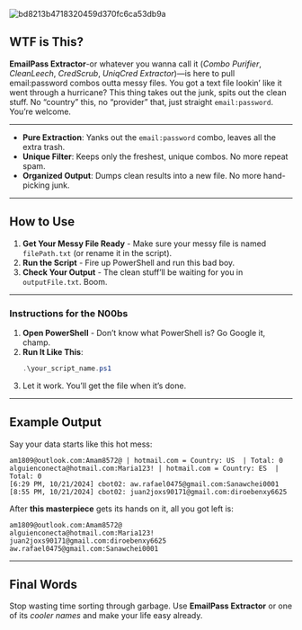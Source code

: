 ![bd8213b4718320459d370fc6ca53db9a](https://github.com/user-attachments/assets/09514047-cbe3-4f52-8925-b7dbc880a0d9)

## WTF is This?


**EmailPass Extractor**-or whatever you wanna call it (*Combo Purifier*, *CleanLeech*, *CredScrub*, *UniqCred Extractor*)—is here to pull email:password combos outta messy files. You got a text file lookin’ like it went through a hurricane? This thing takes out the junk, spits out the clean stuff. No “country” this, no “provider” that, just straight `email:password`. You’re welcome.

---


- **Pure Extraction**: Yanks out the `email:password` combo, leaves all the extra trash.
- **Unique Filter**: Keeps only the freshest, unique combos. No more repeat spam.
- **Organized Output**: Dumps clean results into a new file. No more hand-picking junk.

---

## How to Use
1. **Get Your Messy File Ready** - Make sure your messy file is named `filePath.txt` (or rename it in the script).
2. **Run the Script** - Fire up PowerShell and run this bad boy.
3. **Check Your Output** - The clean stuff’ll be waiting for you in `outputFile.txt`. Boom.

---

### Instructions for the N00bs

1. **Open PowerShell** - Don’t know what PowerShell is? Go Google it, champ.
2. **Run It Like This**:
   ```powershell
   .\your_script_name.ps1
   ```
3. Let it work. You’ll get the file when it’s done.

---

## Example Output

Say your data starts like this hot mess:

```
am1809@outlook.com:Amam8572@ | hotmail.com = Country: US  | Total: 0
alguienconecta@hotmail.com:Maria123! | hotmail.com = Country: ES  | Total: 0
[6:29 PM, 10/21/2024] cbot02: aw.rafael0475@gmail.com:Sanawchei0001
[8:55 PM, 10/21/2024] cbot02: juan2joxs90171@gmail.com:diroebenxy6625
```

After **this masterpiece** gets its hands on it, all you got left is:

```
am1809@outlook.com:Amam8572@
alguienconecta@hotmail.com:Maria123!
juan2joxs90171@gmail.com:diroebenxy6625
aw.rafael0475@gmail.com:Sanawchei0001
```

---

## Final Words

Stop wasting time sorting through garbage. Use **EmailPass Extractor** or one of its *cooler names* and make your life easy already.
